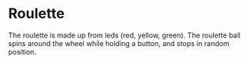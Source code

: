 # Roulette

The roulette is made up from leds (red, yellow, green). The roulette ball spins around the wheel while holding a button, 
and stops in random position.
